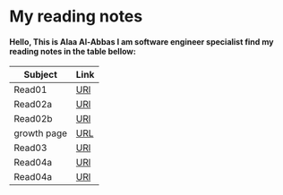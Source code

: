 # My reading notes

#### Hello, This is Alaa Al-Abbas I am software engineer specialist find my reading notes in the table bellow:

| Subject     | Link                                                     |
| ----------- | -----------                                              |
| Read01      | [URl](read01.md)                                         |
| Read02a     | [URl](read02a.md)                                        |
| Read02b     | [URl](read02b.md)                                        |
|growth page  | [URL](growth.md)                                         |
| Read03      | [URl](read03.md)                                         |
| Read04a     | [URl](read04amd)                                         |
| Read04a     | [URl](read05.md)                                         |





